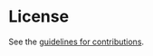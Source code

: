 # License

See the
[guidelines for contributions](https://github.com/arka:arks-org/arkspec/blob//CONTRIBUTING.md).

